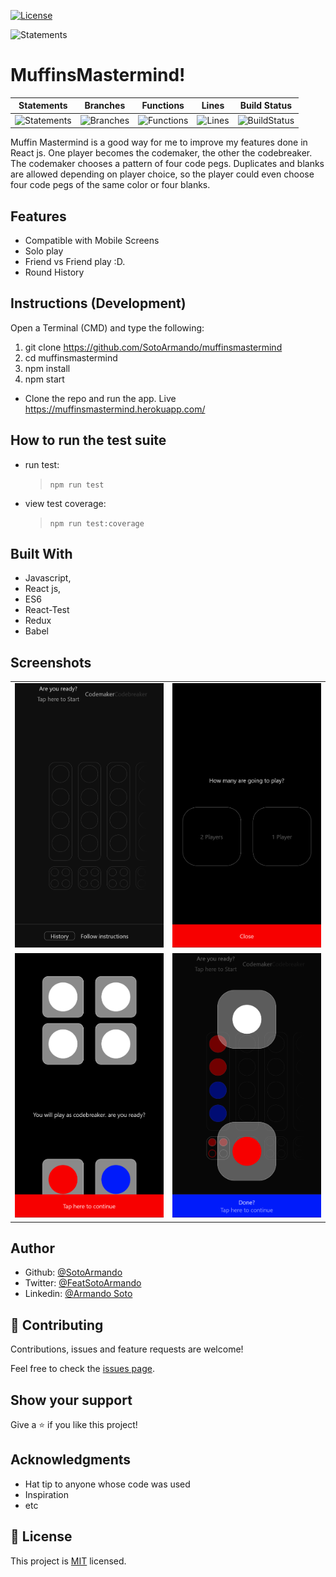 [![License][license-image]][license-url]

[license-url]: https://opensource.org/licenses/MIT
[license-image]: https://img.shields.io/npm/l/make-coverage-badge.svg

![Statements](https://img.shields.io/badge/Jest-94.62%25-brightgreen.svg "Make me better!")

# MuffinsMastermind!   


| Statements | Branches | Functions | Lines | Build Status |
| -----------|----------|-----------|-------| ------------ |
| ![Statements](https://img.shields.io/badge/Jest_Coverage-96.58%25-brightgreen.svg "Make me better!") | ![Branches](https://img.shields.io/badge/Code_Coverage-95.05%25-brightgreen.svg "Make me better!") | ![Functions](https://img.shields.io/badge/Code_Coverage-94.62%25-brightgreen.svg "Make me better!") | ![Lines](https://img.shields.io/badge/Code_Coverage-97.01%25-brightgreen.svg "Make me better!") | ![BuildStatus](https://img.shields.io/badge/Build-Passing-brightgreen.svg "Building Status") |

Muffin Mastermind is a good way for me to improve my features done in React js.
One player becomes the codemaker, the other the codebreaker. The codemaker chooses a pattern of four code pegs. Duplicates and blanks are allowed depending on player choice, so the player could even choose four code pegs of the same color or four blanks.

## Features

- Compatible with Mobile Screens  
- Solo play
- Friend vs Friend play :D. 
- Round History

## Instructions (Development)
Open a Terminal (CMD) and type the following: 

1. git clone https://github.com/SotoArmando/muffinsmastermind
2. cd muffinsmastermind
3. npm install
4. npm start 

- Clone the repo and run the app.
Live https://muffinsmastermind.herokuapp.com/

## How to run the test suite

- run test:
  > `npm run test`
- view test coverage:
  > `npm run test:coverage`


## Built With

- Javascript,
- React js,
- ES6
- React-Test
- Redux
- Babel

## Screenshots

|  |  |
| ------------- | ------------- |
| <img src="./doc/pic/pic2.png" width="350"/>  | <img src="./doc/pic/pic3.png" width="350"/> |
| <img src="./doc/pic/pic4.png" width="350"/>  | <img src="./doc/pic/pic1.png" width="350"/>  |




## Author

- Github: [@SotoArmando](https://github.com/SotoArmando)
- Twitter: [@FeatSotoArmando](https://twitter.com/FeatSotoArmando)
- Linkedin: [@Armando Soto](https://www.linkedin.com/in/asotomelo/)

## 🤝 Contributing

Contributions, issues and feature requests are welcome!

Feel free to check the [issues page](issues/).

## Show your support

Give a ⭐️ if you like this project!

## Acknowledgments

- Hat tip to anyone whose code was used
- Inspiration
- etc

## 📝 License

This project is [MIT](lic.url) licensed.
